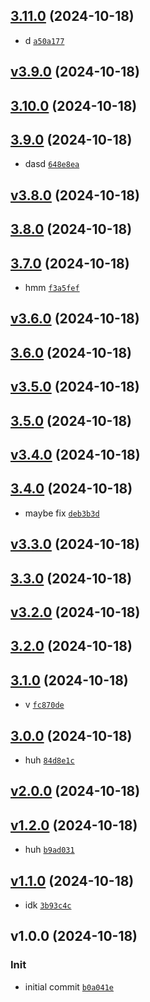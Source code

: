 ## [3.11.0](https://github.com/Norviah/test/compare/v3.9.0...3.11.0) (2024-10-18)

- d <code>[a50a177](https://github.com/Norviah/test/commit/a50a17722c572ffad8f6cf1c199f05df561e8284)</code>

## [v3.9.0](https://github.com/Norviah/test/compare/3.10.0...v3.9.0) (2024-10-18)

## [3.10.0](https://github.com/Norviah/test/compare/3.9.0...3.10.0) (2024-10-18)

## [3.9.0](https://github.com/Norviah/test/compare/v3.8.0...3.9.0) (2024-10-18)

- dasd <code>[648e8ea](https://github.com/Norviah/test/commit/648e8eae0c7059317df64bafdcde9c13a0d0dd93)</code>

## [v3.8.0](https://github.com/Norviah/test/compare/3.8.0...v3.8.0) (2024-10-18)

## [3.8.0](https://github.com/Norviah/test/compare/3.7.0...3.8.0) (2024-10-18)

## [3.7.0](https://github.com/Norviah/test/compare/v3.6.0...3.7.0) (2024-10-18)

- hmm <code>[f3a5fef](https://github.com/Norviah/test/commit/f3a5fef08215af9c90d3263500f1a90b2cd10191)</code>

## [v3.6.0](https://github.com/Norviah/test/compare/3.6.0...v3.6.0) (2024-10-18)

## [3.6.0](https://github.com/Norviah/test/compare/v3.5.0...3.6.0) (2024-10-18)

## [v3.5.0](https://github.com/Norviah/test/compare/3.5.0...v3.5.0) (2024-10-18)

## [3.5.0](https://github.com/Norviah/test/compare/v3.4.0...3.5.0) (2024-10-18)

## [v3.4.0](https://github.com/Norviah/test/compare/3.4.0...v3.4.0) (2024-10-18)

## [3.4.0](https://github.com/Norviah/test/compare/v3.3.0...3.4.0) (2024-10-18)

- maybe fix <code>[deb3b3d](https://github.com/Norviah/test/commit/deb3b3d40aff0d4487a0e28f04b9fe85c1788fe7)</code>

## [v3.3.0](https://github.com/Norviah/test/compare/3.3.0...v3.3.0) (2024-10-18)

## [3.3.0](https://github.com/Norviah/test/compare/v3.2.0...3.3.0) (2024-10-18)

## [v3.2.0](https://github.com/Norviah/test/compare/3.2.0...v3.2.0) (2024-10-18)

## [3.2.0](https://github.com/Norviah/test/compare/3.1.0...3.2.0) (2024-10-18)

## [3.1.0](https://github.com/Norviah/test/compare/3.0.0...3.1.0) (2024-10-18)

- v <code>[fc870de](https://github.com/Norviah/test/commit/fc870de6a1697b8175a5d25b3910713b05f44ae2)</code>

## [3.0.0](https://github.com/Norviah/test/compare/v2.0.0...3.0.0) (2024-10-18)

- huh <code>[84d8e1c](https://github.com/Norviah/test/commit/84d8e1c19613e8940a4307956a0961afaaa1bfc8)</code>

## [v2.0.0](https://github.com/Norviah/test/compare/v1.2.0...v2.0.0) (2024-10-18)

## [v1.2.0](https://github.com/Norviah/test/compare/v1.1.0...v1.2.0) (2024-10-18)

- huh <code>[b9ad031](https://github.com/Norviah/test/commit/b9ad0318044d29caebeb780ed033f3b86fac969b)</code>

## [v1.1.0](https://github.com/Norviah/test/compare/v1.0.0...v1.1.0) (2024-10-18)

- idk <code>[3b93c4c](https://github.com/Norviah/test/commit/3b93c4c75cac6f7226202122b9a16598e4506d84)</code>

## v1.0.0 (2024-10-18)

### Init

- initial commit <code>[b0a041e](https://github.com/Norviah/test/commit/b0a041ecc73d0cc7078632da6f18e357c578ba5f)</code>